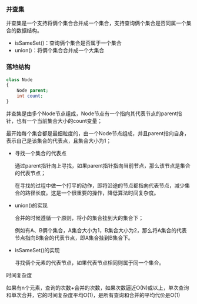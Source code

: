 ### 并查集

并查集是一个支持将俩个集合合并成一个集合，支持查询俩个集合是否同属一个集合的数据结构。

- isSameSet()：查询俩个集合是否属于一个集合
- union()：将俩个集合合并成一个大集合



### 落地结构

```php
class Node
{
    Node parent;
    int count;
}
```

并查集是由多个Node节点组成，Node节点有一个指向其代表节点的parent指针，也有一个当前集合大小的count变量；

最开始每个集合都是最细粒度的，由一个Node节点组成，并且parent指向自身，表示自己是该集合的代表点，且集合大小为1；

- 寻找一个集合的代表点

  通过parent指针向上寻找，如果parent指针指向当前节点，那么该节点是集合的代表节点；

  在寻找的过程中做一个打平的动作，即将沿途的节点都指向代表节点，减少集合的路径长度。这是一个很重要的操作，降低算法时间复杂度。

- union()的实现

  合并的时候遵循一个原则，将小的集合挂到大的集合下；

  例如有A、B俩个集合，A集合大小为1，B集合大小为2，那么将A集合的代表节点指向B集合的代表节点，即A集合挂到B集合下。

- isSameSet()的实现

  寻找俩个元素的代表节点，如果代表节点相同则属于同一个集合。



时间复杂度

如果有n个元素，查询的次数+合并的次数，如果次数逼近O(N)或以上，单次查询和单次合并，它的时间复杂度平均O(1)，是所有查询和合并的平均代价是O(1)